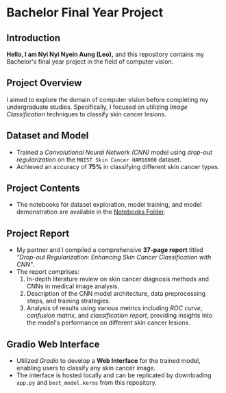 # Bachelor Final Year Project

## Introduction
**Hello, I am Nyi Nyi Nyein Aung (Leo),** and this repository contains my Bachelor's final year project in the field of computer vision.

## Project Overview
I aimed to explore the domain of computer vision before completing my undergraduate studies. Specifically, I focused on utilizing *Image Classification* techniques to classify skin cancer lesions.

## Dataset and Model
- Trained a *Convolutional Neural Network (CNN)* model using *drop-out regularization* on the `MNIST Skin Cancer HAM10000` dataset.
- Achieved an accuracy of **75%** in classifying different skin cancer types.

## Project Contents
- The notebooks for dataset exploration, model training, and model demonstration are available in the [Notebooks Folder](./Notebooks).

## Project Report
- My partner and I compiled a comprehensive **37-page report** titled *"Drop-out Regularization: Enhancing Skin Cancer Classification with CNN"*.
- The report comprises:
    1. In-depth literature review on skin cancer diagnosis methods and CNNs in medical image analysis.
    2. Description of the CNN model architecture, data preprocessing steps, and training strategies.
    3. Analysis of results using various metrics including *ROC curve*, *confusion matrix*, and *classification report*, providing insights into the model's performance on different skin cancer lesions.

## Gradio Web Interface
- Utilized *Gradio* to develop a **Web Interface** for the trained model, enabling users to classify any skin cancer image.
- The interface is hosted locally and can be replicated by downloading `app.py` and `best_model.keras` from this repository.
